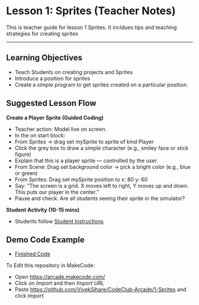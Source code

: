 # Lesson 1: Sprites (Teacher Notes)

This is teacher guide for lesson 1 Sprites.
It incldues tips and teaching strategies for creating sprites

---

## Learning Objectives
- Teach Students on creating projects and Sprites
- Introduce a position for sprites
- Create a simple program to get sprites created on a particular position.

## Suggested Lesson Flow
**Create a Player Sprite (Guided Coding)**
  - Teacher action: Model live on screen.
  - In the on start block:
  - From Sprites → drag set mySprite to sprite of kind Player
  - Click the grey box to draw a simple character (e.g., smiley face or stick figure)
  - Explain that this is a player sprite — controlled by the user.
  - From Scene: Drag set background color → pick a bright color (e.g., blue or green)
  - From Sprites: Drag set mySprite position to x: 80 y: 60
  - Say: “The screen is a grid. X moves left to right, Y moves up and down. This puts our player in the center.”
  - Pause and check: Are all students seeing their sprite in the simulator?

**Student Activity (10-15 mins)**
- Students follow [Student Instructions](student.md)

## Demo Code Example
- [Finished Code](main.ts)

To Edit this repository in MakeCode:
- Open https://arcade.makecode.com/
- Click on *Import* and then *Import URL*
- Paste https://github.com/VivekSihare/CodeClub-Arcade/1-Sprites and click import
